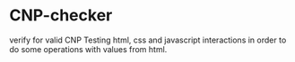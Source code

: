 # CNP-checker
verify for valid CNP
Testing html, css and javascript interactions in order to do some operations with values from html.
